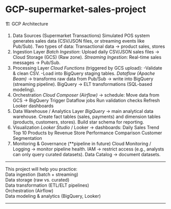 # GCP-supermarket-sales-project
🏗️ GCP Architecture

1. Data Sources (Supermarket Transactions)
Simulated POS system generates sales data (CSV/JSON files, or streaming events like Pub/Sub).
Two types of data:
Transactional data → product sales,  stores
2. Ingestion Layer
*Batch Ingestion*: Upload daily CSV/JSON sales files → Cloud Storage (GCS) (Raw zone).
*Streaming Ingestion*: Real-time sales messages → Pub/Sub.
3. Processing Layer
*Cloud Functions* (triggered by GCS upload):
  -Validate & clean CSV.
  -Load into BigQuery staging tables.
*Dataflow (Apache Beam)* → transforms raw data from Pub/Sub → write into BigQuery (streaming pipeline).
BigQuery → ELT transformations (SQL-based modeling).
4. Orchestration
*Cloud Composer (Airflow)* → schedule:
Move data from GCS → BigQuery
Trigger Dataflow jobs
Run validation checks
Refresh Looker dashboards
5. Data Warehouse / Analytics Layer
*BigQuery* → main analytical data warehouse.
Create fact tables (sales, payments) and dimension tables (products, customers, stores).
Build star schema for reporting.
6. Visualization
*Looker Studio* / Looker → dashboards:
Daily Sales Trend
Top 10 Products by Revenue
Store Performance Comparison
Customer Segmentation
7. Monitoring & Governance (**pipeline in future)
Cloud Monitoring / Logging → monitor pipeline health.
IAM → restrict access (e.g., analysts can only query curated datasets).
Data Catalog → document datasets.
-----------------------------------------------------------------------------------------------------------
This project will help you practice:  
Data ingestion (batch + streaming)  
Data storage (raw vs. curated)  
Data transformation (ETL/ELT pipelines)  
Orchestration (Airflow)  
Data modeling &amp; analytics (BigQuery, Looker)  

-----------------------------------------------------------------------------------------------------------
